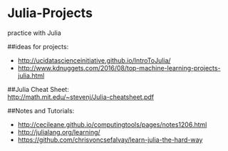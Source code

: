 # Julia-Projects
practice with Julia

##ideas for projects:  
- http://ucidatascienceinitiative.github.io/IntroToJulia/
- http://www.kdnuggets.com/2016/08/top-machine-learning-projects-julia.html

##Julia Cheat Sheet:  
http://math.mit.edu/~stevenj/Julia-cheatsheet.pdf  

##Notes and Tutorials:  
- http://cecileane.github.io/computingtools/pages/notes1206.html    
- http://julialang.org/learning/  
- https://github.com/chrisvoncsefalvay/learn-julia-the-hard-way  
